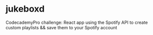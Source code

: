 # jukeboxd
CodecademyPro challenge: React app using the Spotify API to create custom playlists &amp;&amp; save them to your Spotify account
